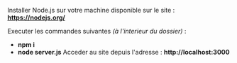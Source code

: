 Installer Node.js sur votre machine disponible sur le site : **https://nodejs.org/**

Executer les commandes suivantes *(à l'interieur du dossier)* : 

- **npm i**
- **node server.js**
Acceder au site depuis l'adresse : **http://localhost:3000**